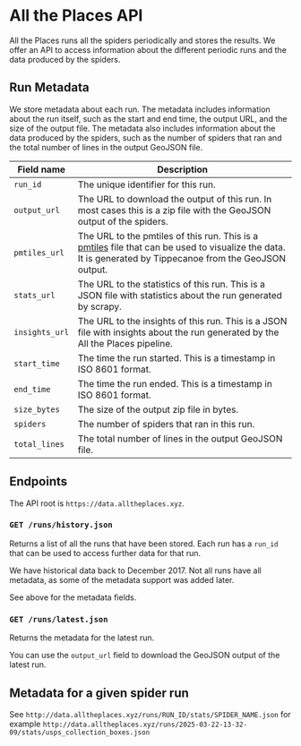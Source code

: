 # All the Places API

All the Places runs all the spiders periodically and stores the results. We offer an API to access information about the different periodic runs and the data produced by the spiders.

## Run Metadata

We store metadata about each run. The metadata includes information about the run itself, such as the start and end time, the output URL, and the size of the output file. The metadata also includes information about the data produced by the spiders, such as the number of spiders that ran and the total number of lines in the output GeoJSON file.

| Field name     | Description
|----------------|-------------
| `run_id`       | The unique identifier for this run.
| `output_url`   | The URL to download the output of this run. In most cases this is a zip file with the GeoJSON output of the spiders.
| `pmtiles_url`  | The URL to the pmtiles of this run. This is a [pmtiles](https://github.com/protomaps/PMTiles) file that can be used to visualize the data. It is generated by Tippecanoe from the GeoJSON output.
| `stats_url`    | The URL to the statistics of this run. This is a JSON file with statistics about the run generated by scrapy.
| `insights_url` | The URL to the insights of this run. This is a JSON file with insights about the run generated by the All the Places pipeline.
| `start_time`   | The time the run started. This is a timestamp in ISO 8601 format.
| `end_time`     | The time the run ended. This is a timestamp in ISO 8601 format.
| `size_bytes`   | The size of the output zip file in bytes.
| `spiders`      | The number of spiders that ran in this run.
| `total_lines`  | The total number of lines in the output GeoJSON file.

## Endpoints

The API root is `https://data.alltheplaces.xyz`.

### `GET /runs/history.json`

Returns a list of all the runs that have been stored. Each run has a `run_id` that can be used to access further data for that run.

We have historical data back to December 2017. Not all runs have all metadata, as some of the metadata support was added later.

See above for the metadata fields.

### `GET /runs/latest.json`

Returns the metadata for the latest run.

You can use the `output_url` field to download the GeoJSON output of the latest run.

## Metadata for a given spider run

See `http://data.alltheplaces.xyz/runs/RUN_ID/stats/SPIDER_NAME.json` for example `http://data.alltheplaces.xyz/runs/2025-03-22-13-32-09/stats/usps_collection_boxes.json`
